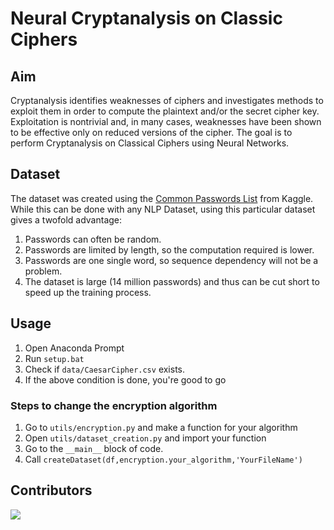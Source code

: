 # Neural Cryptanalysis on Classic Ciphers

## Aim
Cryptanalysis identifies weaknesses of ciphers and investigates methods to exploit them in order to compute the plaintext and/or the secret cipher key. Exploitation is nontrivial and, in many cases, weaknesses have been shown to be effective only on reduced versions of the cipher. The goal is to perform Cryptanalysis on Classical Ciphers using Neural Networks.

## Dataset

The dataset was created using the [Common Passwords List](https://www.kaggle.com/wjburns/common-password-list-rockyoutxt) from Kaggle. While this can be done with any NLP Dataset, using this particular dataset gives a twofold advantage:

1. Passwords can often be random. 
2. Passwords are limited by length, so the computation required is lower.
3. Passwords are one single word, so sequence dependency will not be a problem.
4. The dataset is large (14 million passwords) and thus can be cut short to speed up the training process.


## Usage

1. Open Anaconda Prompt
2. Run `setup.bat`
3. Check if `data/CaesarCipher.csv` exists.
4. If the above condition is done, you're good to go 

### Steps to change the encryption algorithm

1. Go to `utils/encryption.py` and make a function for your algorithm
2. Open `utils/dataset_creation.py` and import your function
3. Go to the `__main__` block of code.
4. Call `createDataset(df,encryption.your_algorithm,'YourFileName')`

## Contributors

<a href="https://github.com/ashwiniyer176/Neural-Cryptanalysis/graphs/contributors">
  <img src="https://contrib.rocks/image?repo=ashwiniyer176/Neural-Cryptanalysis" />
</a>
